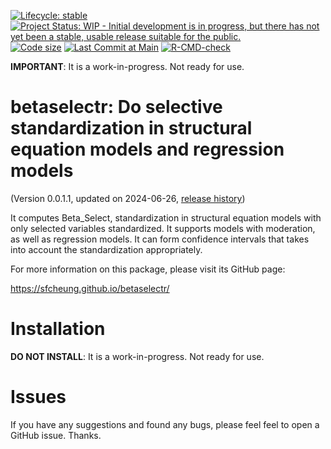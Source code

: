 
<!-- badges: start -->
[![Lifecycle: stable](https://img.shields.io/badge/lifecycle-experimental-orange.svg)](https://lifecycle.r-lib.org/articles/stages.html#experimental)
[![Project Status: WIP - Initial development is in progress, but there has not yet been a stable, usable release suitable for the public.](https://www.repostatus.org/badges/latest/wip.svg)](https://www.repostatus.org/#wip)
[![Code size](https://img.shields.io/github/languages/code-size/sfcheung/betaselectr.svg)](https://github.com/sfcheung/betaselectr)
[![Last Commit at Main](https://img.shields.io/github/last-commit/sfcheung/betaselectr.svg)](https://github.com/sfcheung/betaselectr/commits/main)
[![R-CMD-check](https://github.com/sfcheung/betaselectr/actions/workflows/R-CMD-check.yaml/badge.svg)](https://github.com/sfcheung/betaselectr/actions/workflows/R-CMD-check.yaml)
<!-- badges: end -->

**IMPORTANT**: It is a work-in-progress.
Not ready for use.

# betaselectr: Do selective standardization in structural equation models and regression models

(Version 0.0.1.1, updated on 2024-06-26, [release history](https://sfcheung.github.io/betaselectr/news/index.html))

It computes Beta_Select, standardization
in structural equation models with only
selected variables standardized. It
supports models with moderation, as well
as regression models. It can form
confidence intervals that takes into
account the standardization
appropriately.

For more information on this package,
please visit its GitHub page:

https://sfcheung.github.io/betaselectr/

# Installation

**DO NOT INSTALL**: It is a
work-in-progress. Not ready for use.

# Issues

If you have any suggestions and found
any bugs, please feel feel to open a
GitHub issue. Thanks.
